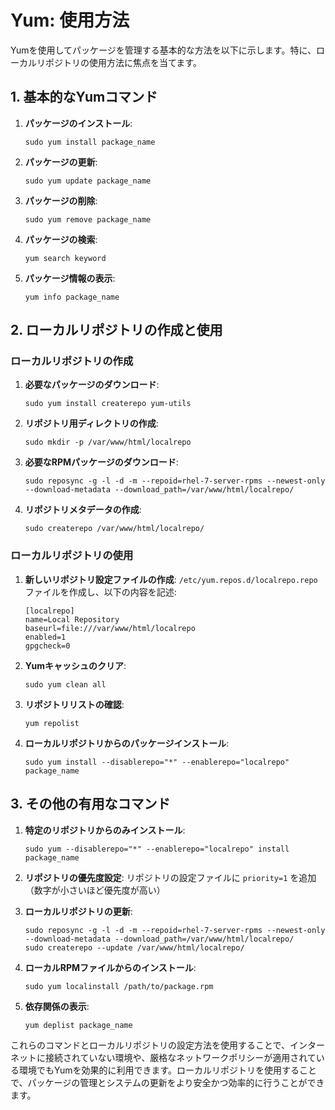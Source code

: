 # Yum: 使用方法

Yumを使用してパッケージを管理する基本的な方法を以下に示します。特に、ローカルリポジトリの使用方法に焦点を当てます。

## 1. 基本的なYumコマンド

1. **パッケージのインストール**:
   ```
   sudo yum install package_name
   ```

2. **パッケージの更新**:
   ```
   sudo yum update package_name
   ```

3. **パッケージの削除**:
   ```
   sudo yum remove package_name
   ```

4. **パッケージの検索**:
   ```
   yum search keyword
   ```

5. **パッケージ情報の表示**:
   ```
   yum info package_name
   ```

## 2. ローカルリポジトリの作成と使用

### ローカルリポジトリの作成

1. **必要なパッケージのダウンロード**:
   ```
   sudo yum install createrepo yum-utils
   ```

2. **リポジトリ用ディレクトリの作成**:
   ```
   sudo mkdir -p /var/www/html/localrepo
   ```

3. **必要なRPMパッケージのダウンロード**:
   ```
   sudo reposync -g -l -d -m --repoid=rhel-7-server-rpms --newest-only --download-metadata --download_path=/var/www/html/localrepo/
   ```

4. **リポジトリメタデータの作成**:
   ```
   sudo createrepo /var/www/html/localrepo/
   ```

### ローカルリポジトリの使用

1. **新しいリポジトリ設定ファイルの作成**:
   `/etc/yum.repos.d/localrepo.repo` ファイルを作成し、以下の内容を記述:

   ```
   [localrepo]
   name=Local Repository
   baseurl=file:///var/www/html/localrepo
   enabled=1
   gpgcheck=0
   ```

2. **Yumキャッシュのクリア**:
   ```
   sudo yum clean all
   ```

3. **リポジトリリストの確認**:
   ```
   yum repolist
   ```

4. **ローカルリポジトリからのパッケージインストール**:
   ```
   sudo yum install --disablerepo="*" --enablerepo="localrepo" package_name
   ```

## 3. その他の有用なコマンド

1. **特定のリポジトリからのみインストール**:
   ```
   sudo yum --disablerepo="*" --enablerepo="localrepo" install package_name
   ```

2. **リポジトリの優先度設定**:
   リポジトリの設定ファイルに `priority=1` を追加（数字が小さいほど優先度が高い）

3. **ローカルリポジトリの更新**:
   ```
   sudo reposync -g -l -d -m --repoid=rhel-7-server-rpms --newest-only --download-metadata --download_path=/var/www/html/localrepo/
   sudo createrepo --update /var/www/html/localrepo/
   ```

4. **ローカルRPMファイルからのインストール**:
   ```
   sudo yum localinstall /path/to/package.rpm
   ```

5. **依存関係の表示**:
   ```
   yum deplist package_name
   ```

これらのコマンドとローカルリポジトリの設定方法を使用することで、インターネットに接続されていない環境や、厳格なネットワークポリシーが適用されている環境でもYumを効果的に利用できます。ローカルリポジトリを使用することで、パッケージの管理とシステムの更新をより安全かつ効率的に行うことができます。
